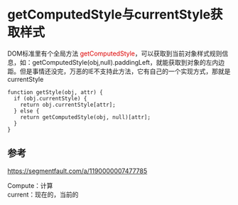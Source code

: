 # getComputedStyle与currentStyle获取样式

DOM标准里有个全局方法 <font color="#dd0000">getComputedStyle</font>，可以获取到当前对象样式规则信息，如：getComputedStyle(obj,null).paddingLeft，就能获取到对象的左内边距。但是事情还没完，万恶的IE不支持此方法，它有自己的一个实现方式，那就是currentStyle

```
function getStyle(obj, attr) {
  if (obj.currentStyle) {
    return obj.currentStyle[attr];
  } else {
    return getComputedStyle(obj, null)[attr];
  }
}
```


## 参考

https://segmentfault.com/a/1190000007477785

Compute：计算  
current：现在的，当前的
